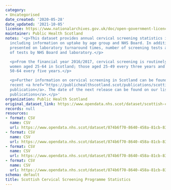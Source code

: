 ```yaml
---
category:
- Uncategorised
date_created: '2020-05-28'
date_updated: '2021-10-05'
license: https://www.nationalarchives.gov.uk/doc/open-government-licence/version/3/
maintainer: Public Health Scotland
notes: '<p>This dataset provides annual cervical screening statistics in Scotland,
  including information on uptake by age group and NHS Board. In addition, data are
  presented on laboratory turnaround times, number of screening tests and results
  of tests by NHS Board and laboratory.</p>

  <p>From the financial year 2016/2017, cervical screening is routinely offered to
  women aged 25-64 in Scotland; those aged 25-49 every three years and those aged
  50-64 every five years.</p>

  <p>Further information on cervical screening in Scotland can be found in the most
  recent <a href="https://publichealthscotland.scot/publications/scottish-cervical-screening-programme-statistics/">annual
  publication</a>. The date of the next release can be found on our list of <a href="https://publichealthscotland.scot/publications/forthcoming-publications/">forthcoming
  publications</a>.</p>'
organization: Public Health Scotland
original_dataset_link: https://www.opendata.nhs.scot/dataset/scottish-cervical-screening-programme-statistics
records: null
resources:
- format: CSV
  name: CSV
  url: https://www.opendata.nhs.scot/dataset/874b6f70-8640-458a-81cb-83afde9ffd71/resource/7191190e-2ebd-47e4-bbca-a1eb3182408a/download/open-data-cervical-screening-uptake-201617-202021.csv
- format: CSV
  name: CSV
  url: https://www.opendata.nhs.scot/dataset/874b6f70-8640-458a-81cb-83afde9ffd71/resource/f79671d8-e271-4e63-9d63-4fed6c63cb50/download/open-data-workload-statistics-201213-202021.csv
- format: CSV
  name: CSV
  url: https://www.opendata.nhs.scot/dataset/874b6f70-8640-458a-81cb-83afde9ffd71/resource/86493971-19a8-4c47-876e-cbbe7c978210/download/open-data-cervical-screening-uptake-199798-201516.csv
- format: CSV
  name: CSV
  url: https://www.opendata.nhs.scot/dataset/874b6f70-8640-458a-81cb-83afde9ffd71/resource/bfa18049-4397-4169-b84f-0466cd6401f7/download/open-data-workload-statistics-200708-201112.csv
schema: default
title: Scottish Cervical Screening Programme Statistics
---
```

